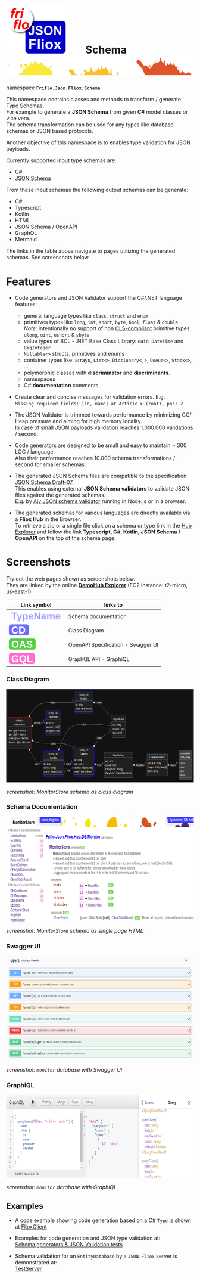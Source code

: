 

# [![JSON Fliox](../../../docs/images/Json-Fliox.svg)](https://github.com/friflo/Friflo.Json.Fliox)        **Schema** ![SPLASH](../../../docs/images/paint-splatter.svg)



namespace **`Friflo.Json.Fliox.Schema`**

This namespace contains classes and methods to transform / generate Type Schemas.  
For example to generate a **JSON Schema** from given **C#** model classes or vice vera.  
The schema transformation can be used for any types like database schemas or JSON based protocols.

Another objective of this namespace is to enables type validation for JSON payloads.

Currently supported input type schemas are:
- C#
- [JSON Schema](https://json-schema.org/)

From these input schemas the following output schemas can be generate:

- C#
- Typescript
- Kotlin
- HTML
- JSON Schema / OpenAPI
- GraphQL
- Mermaid

The links in the table above navigate to pages utilizing the generated schemas. See screenshots below.

# Features
- Code generators and JSON Validator support the C#/.NET language features:
    - general language types like `class`, `struct` and `enum`
    - primitives types like `long`, `int`, `short`, `byte`, `bool`, `float` & `double`  
      *Note:* intentionally no support of non [CLS-compliant](https://docs.microsoft.com/en-us/dotnet/api/system.clscompliantattribute#remarks)
      primitive types: `ulong`, `uint`, `ushort` & `sbyte`
    - value types of BCL - .NET Base Class Library: `Guid`, `DateTime` and `BigInteger`
    - `Nullable<>` structs, primitives and enums
    - container types like: arrays, `List<>`, `Dictionary<,>`, `Queue<>`, `Stack<>`, ...
    - polymorphic classes with **discriminator** and **discriminants**.
    - namespaces
    - C# **documentation** comments

- Create clear and concise messages for validation errors. E.g.  
    `Missing required fields: [id, name] at Article > (root), pos: 2`

- The JSON Validator is trimmed towards performance by minimizing GC/ Heap pressure and
  aiming for high memory locality.  
  In case of small JSON payloads validation reaches 1.000.000 validations / second.

- Code generators are designed to be small and easy to maintain ~ 300 LOC / language.  
  Also their performance reaches 10.000 schema transformations / second for smaller schemas.

- The generated JSON Schema files are compatible to the specification
  [JSON Schema Draft-07](https://json-schema.org/draft-07/json-schema-release-notes.html).  
  This enables using external **JSON Schema validators** to validate JSON files against the generated schemas.  
  E.g. by [Ajv JSON schema validator](https://ajv.js.org/) running in Node.js or in a browser.

- The generated schemas for various languages are directly available via a **Fliox Hub** in the Browser.  
  To retrieve a zip or a single file click on a schema or type link in the [Hub Explorer](../../Fliox.Hub.Explorer/README.md)
  and follow the link **Typescript, C#, Kotlin, JSON Schema / OpenAPI** on the top of the schema page.


# Screenshots

Try out the web pages shown as screenshots below.  
They are linked by the online [**DemoHub Explorer**](http://ec2-174-129-178-18.compute-1.amazonaws.com/) (EC2 instance: t2-micro, us-east-1)  

| Link symbol                           | links to                                   |
| ------------------------------------- | ---------------------------------- |
| ![HTML](../../../docs/images/doc.svg) | Schema documentation               |
| ![CD](../../../docs/images/cd.svg)    | Class Diagram                      |
| ![OAS](../../../docs/images/oas.svg)  | OpenAPI Specification - Swagger UI |
| ![GQL](../../../docs/images/gql.svg)  | GraphQL API - GraphiQL             |


### Class Diagram

<img src="../../../docs/images/MonitorStore-schema.png" width="739" height="250">

*screenshot: MonitorStore schema as class diagram*


### Schema Documentation

<img src="../../../docs/images/MonitorStore-html.png" width="739" height="280">

*screenshot: MonitorStore schema as single page HTML*


### Swagger UI

<img src="../../../docs/images/MonitorStore-swagger.png" width="739" height="280">

*screenshot: `monitor` database with Swagger UI*


### GraphiQL
<img src="../../../docs/images/MonitorStore-graphql.png" width="739" height="222">

*screenshot: `monitor` database with GraphiQL*


## Examples

- A code example showing code generation based on a C# `Type` is shown at [FlioxClient](../../Fliox.Hub/Client/README.md#schema-generation)

- Examples for code generation and JSON type validation at:  
  [Schema generators & JSON Validation tests](../../../Json.Tests/Common/UnitTest/Fliox/Schema)

- Schema validation for an `EntityDatabase` by a `JSON.Fliox` server is demonstrated at:  
  [TestServer](../../../Json.Tests/Main/Program.cs)

